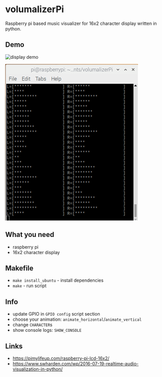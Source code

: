 # volumalizerPi
Raspberry pi based music visualizer for 16x2 character display written in python.

## Demo

![display demo](assets/display_test.gif)

![console demo](assets/console_test.gif)

## What you need
* raspberry pi
* 16x2 character display

## Makefile
* `make install_ubuntu` - install dependencies
* `make` - run script

## Info
* update GPIO in `GPIO config` script section
* choose your animation: `animate_horizontal`/`animate_vertical`
* change `CHARACTER`s
* show console logs: `SHOW_CONSOLE`

## Links
* https://pimylifeup.com/raspberry-pi-lcd-16x2/
* https://www.swharden.com/wp/2016-07-19-realtime-audio-visualization-in-python/
